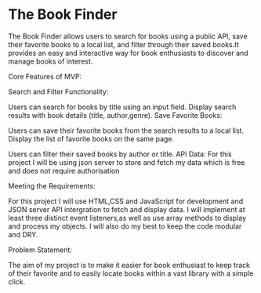 # The Book Finder

The Book Finder allows users to search for books using a public API, save their favorite books to a local list, and filter through their saved books.It provides an easy and interactive way for book enthusiasts to discover and manage books of interest.

Core Features of MVP:

Search and Filter Functionality:

Users can search for books by title using an input field.
Display search results with book details (title, author,genre).
Save Favorite Books:

Users can save their favorite books from the search results to a local list.
Display the list of favorite books on the same page.

Users can filter their saved books by author or title.
API Data:
For this project I will be using json server to store and fetch my data which is free and does not require authorisation

Meeting the Requirements:

For this project I will use HTML,CSS and JavaScript for development and JSON server API intergration to fetch and display data.
I will implement at least three distinct event listeners,as well as use array methods to display and process my objects.
I will also do my best to keep the code modular and DRY.

Problem Statement:

The aim of my project is to make it easier for book enthusiast to keep track of their favorite and to easily locate books within a vast library with a simple click.